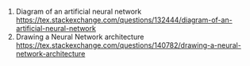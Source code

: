 1. Diagram of an artificial neural network   https://tex.stackexchange.com/questions/132444/diagram-of-an-artificial-neural-network
2. Drawing a Neural Network architecture  https://tex.stackexchange.com/questions/140782/drawing-a-neural-network-architecture
